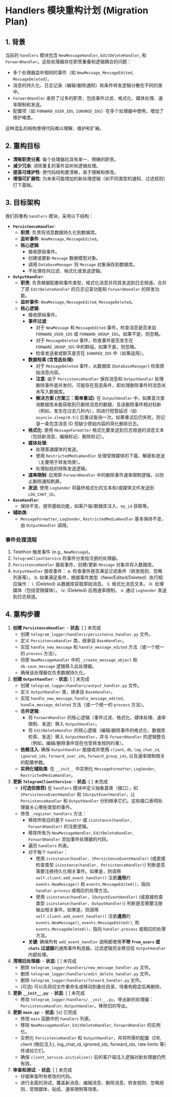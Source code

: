 # Handlers 模块重构计划 (Migration Plan)

## 1. 背景

当前的 `handlers` 模块包含 `NewMessageHandler`, `EditDeleteHandler`, 和 `ForwardHandler`。这些处理器存在职责重叠和逻辑耦合的问题：

-   多个处理器监听相同的事件（如 `NewMessage`, `MessageEdited`, `MessageDeleted`）。
-   消息的持久化、日志记录（编辑/删除通知）和条件转发逻辑分散在不同的类中。
-   `ForwardHandler` 承担了过多的职责，包括事件过滤、格式化、媒体处理、速率限制和发送。
-   配置项（如 `FORWARD_USER_IDS`, `IGNORED_IDS`）在多个处理器中使用，增加了维护难度。

这种混乱的结构使得代码难以理解、维护和扩展。

## 2. 重构目标

-   **清晰职责分离**: 每个处理器应具有单一、明确的职责。
-   **减少冗余**: 消除重复的事件监听和逻辑处理。
-   **提高可维护性**: 使代码结构更清晰，易于理解和修改。
-   **增强可扩展性**: 为未来可能增加的新处理逻辑（如不同类型的通知、过滤规则）打下基础。

## 3. 目标架构

我们将重构 `handlers` 模块，采用以下结构：

-   **`PersistenceHandler`**:
    -   **职责**: 负责将消息数据持久化到数据库。
    -   **监听事件**: `NewMessage`, `MessageEdited`。
    -   **核心逻辑**:
        -   接收原始事件。
        -   创建或更新 `Message` 数据模型对象。
        -   调用 `DatabaseManager` 将 `Message` 对象保存到数据库。
        -   不处理任何过滤、格式化或发送逻辑。
-   **`OutputHandler`**:
    -   **职责**: 负责根据配置和事件类型，格式化消息并将其发送到日志频道。合并了原 `EditDeleteHandler` 的日志记录功能和 `ForwardHandler` 的转发功能。
    -   **监听事件**: `NewMessage`, `MessageEdited`, `MessageDeleted`。
    -   **核心逻辑**:
        -   接收原始事件。
        -   **事件过滤**:
            -   对于 `NewMessage` 和 `MessageEdited` 事件，检查消息是否来自 `FORWARD_USER_IDS` 或 `FORWARD_GROUP_IDS`。如果不是，则忽略。
            -   对于 `MessageDeleted` 事件，检查事件是否发生在 `FORWARD_GROUP_IDS` 中的群组。如果不是，则忽略。
            -   检查发送者或聊天是否在 `IGNORED_IDS` 中（如果适用）。
        -   **数据检索 (含竞态处理)**:
            -   对于 `MessageDeleted` 事件，从数据库 (`DatabaseManager`) 检索原始消息内容。
            -   **注意**: 由于 `PersistenceHandler` 保存消息和 `OutputHandler` 处理删除事件是并发的，可能存在竞态条件，即处理删除事件时消息尚未写入数据库。
            -   **解决方案 (方案三：简单重试)**: 在 `OutputHandler` 中，如果首次查询数据库未能获取到已删除消息的数据，且该删除事件相对较新（例如，发生在过去几秒内），则进行短暂延迟（如 `asyncio.sleep(0.5)`) 后重试查询一次。如果重试后仍失败，则记录一条包含消息 ID 但缺少原始内容的简化删除日志。
        -   **格式化**: 使用 `MessageFormatter` 格式化要发送到日志频道的消息文本（包括新消息、编辑标记、删除标记）。
        -   **媒体处理**:
            -   处理普通媒体的发送。
            -   使用 `RestrictedMediaHandler` 处理受限媒体的下载、解密和发送（主要用于转发场景）。
            -   处理贴纸的特殊发送逻辑。
        -   **速率限制**: 应用原 `ForwardHandler` 中的删除事件速率限制逻辑，以防止删除通知刷屏。
        -   **发送**: 使用 `LogSender` 将最终格式化的文本和/或媒体文件发送到 `LOG_CHAT_ID`。
-   **`BaseHandler`**:
    -   保持不变，提供基础功能，如客户端/数据库注入、`my_id` 获取等。
-   **辅助类**:
    -   `MessageFormatter`, `LogSender`, `RestrictedMediaHandler` 基本保持不变，由 `OutputHandler` 调用。

### 事件处理流程

1.  Telethon 触发事件 (e.g., `NewMessage`)。
2.  `TelegramClientService` 将事件分发给注册的处理器。
3.  `PersistenceHandler` 接收事件，创建/更新 `Message` 对象并存入数据库。
4.  `OutputHandler` 接收事件：
    a.  检查事件是否满足过滤条件（转发规则、忽略列表等）。
    b.  如果满足条件，根据事件类型（New/Edited/Deleted）执行相应操作：
        i.  (Deleted) 从数据库获取原始消息。
        ii. 格式化消息文本。
        iii. 处理媒体（包括受限媒体）。
        iv. (Deleted) 应用速率限制。
        v.  通过 `LogSender` 发送到日志频道。

## 4. 重构步骤

1.  **创建 `PersistenceHandler`**: - **状态**: [ ] 未完成
    -   创建 `telegram_logger/handlers/persistence_handler.py` 文件。
    -   定义 `PersistenceHandler` 类，继承自 `BaseHandler`。
    -   实现 `handle_new_message` 和 `handle_message_edited` 方法（或一个统一的 `process` 方法）。
    -   将原 `NewMessageHandler` 中的 `_create_message_object` 和 `db.save_message` 逻辑移入此处理器。
    -   确保该处理器仅负责数据持久化。
2.  **创建 `OutputHandler`**: - **状态**: [ ] 未完成
    -   创建 `telegram_logger/handlers/output_handler.py` 文件。
    -   定义 `OutputHandler` 类，继承自 `BaseHandler`。
    -   实现 `handle_new_message`, `handle_message_edited`, `handle_message_deleted` 方法（或一个统一的 `process` 方法）。
    -   **合并逻辑**:
        -   将 `ForwardHandler` 的核心逻辑（事件过滤、格式化、媒体处理、速率限制、发送）移入 `OutputHandler`。
        -   将 `EditDeleteHandler` 的核心逻辑（编辑/删除事件的格式化、数据库检索、发送）移入 `OutputHandler`，并与 `ForwardHandler` 的逻辑整合（例如，编辑/删除事件现在也受转发规则约束）。
    -   **依赖注入**: 确保 `OutputHandler` 能接收并使用 `client`, `db`, `log_chat_id`, `ignored_ids`, `forward_user_ids`, `forward_group_ids`, 以及速率限制相关的配置参数。
    -   **实例化辅助类**: 在 `__init__` 中实例化 `MessageFormatter`, `LogSender`, `RestrictedMediaHandler`。
3.  **更新 `TelegramClientService`**: - **状态**: [ ] 未完成
    -   **(可选但推荐)** 在 `handlers` 模块中定义抽象基类（接口），如 `IPersistenceEventHandler` 和 `IOutputEventHandler`，让 `PersistenceHandler` 和 `OutputHandler` 分别继承它们。这些接口表明处理器关心哪些类型的事件。
    -   修改 `_register_handlers` 方法：
        -   移除所有旧的基于 `hasattr` 或 `isinstance(handler, ForwardHandler)` 的注册逻辑。
        -   移除所有为 `NewMessageHandler`, `EditDeleteHandler`, `ForwardHandler` 添加事件处理器的代码。
        -   遍历 `handlers` 列表。
        -   对于每个 `handler`：
            -   使用 `isinstance(handler, IPersistenceEventHandler)` (或直接检查类型 `isinstance(handler, PersistenceHandler)`) 判断是否需要注册持久化相关事件。如果是，则调用 `self.client.add_event_handler()` 注册**通用**的 `events.NewMessage()` 和 `events.MessageEdited()`，指向 `handler.process` 或相应的处理方法。
            -   使用 `isinstance(handler, IOutputEventHandler)` (或直接检查类型 `isinstance(handler, OutputHandler)`) 判断是否需要注册输出相关事件。如果是，则调用 `self.client.add_event_handler()` 注册**通用**的 `events.NewMessage()`, `events.MessageEdited()`, 和 `events.MessageDeleted()`，指向 `handler.process` 或相应的处理方法。
        -   **关键**: 确保所有 `add_event_handler` 调用都使用**不带 `from_users` 或 `chats` 过滤器**的通用事件构造器。过滤逻辑完全移交给 `OutputHandler` 内部处理。
4.  **清理旧处理器**: - **状态**: [ ] 未完成
    -   删除 `telegram_logger/handlers/new_message_handler.py` 文件。
    -   删除 `telegram_logger/handlers/edit_delete_handler.py` 文件。
    -   删除 `telegram_logger/handlers/forward_handler.py` 文件。
    -   (可选) 可以先将旧文件重命名或移动到备份目录，待重构稳定后再删除。
5.  **更新 `__init__.py`**: - **状态**: [ ] 未完成
    -   修改 `telegram_logger/handlers/__init__.py`，导出新的处理器：`PersistenceHandler`, `OutputHandler`。移除旧的导出。
6.  **更新 `main.py`**: - **状态**: [x] 已完成
    -   修改 `main` 函数中的 `handlers` 列表。
    -   移除 `NewMessageHandler`, `EditDeleteHandler`, `ForwardHandler` 的实例化。
    -   实例化 `PersistenceHandler` 和 `OutputHandler`，并将所需的配置（DB, client (稍后注入), log_chat_id, ignored_ids, forward_ids, rate limits 等）传递给它们。
    -   确保 `client_service.initialize()` 后的客户端注入逻辑对新处理器仍然有效。
7.  **审查和测试**: - **状态**: [ ] 未完成
    -   仔细审查所有修改的代码。
    -   进行全面的测试，覆盖新消息、编辑消息、删除消息、转发规则、忽略规则、受限媒体、贴纸、速率限制等场景。
